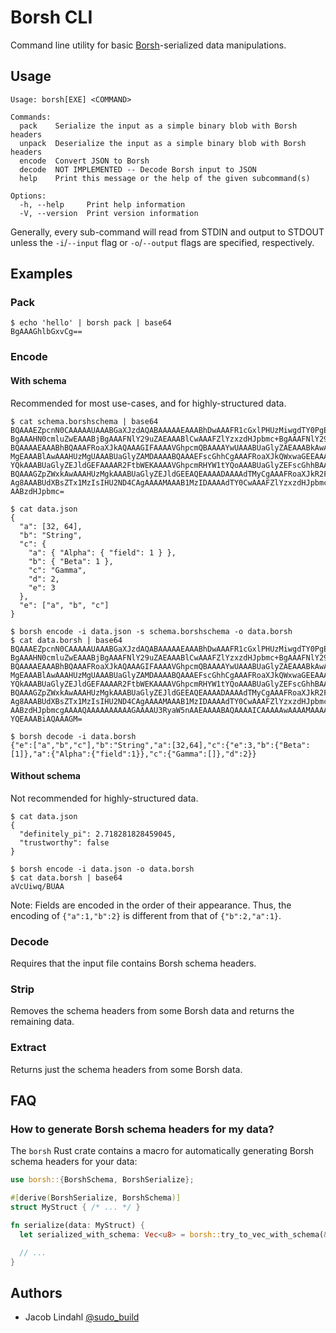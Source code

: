 # Borsh CLI

Command line utility for basic [Borsh](https://borsh.io/)-serialized data manipulations.

## Usage

```text
Usage: borsh[EXE] <COMMAND>

Commands:
  pack    Serialize the input as a simple binary blob with Borsh headers
  unpack  Deserialize the input as a simple binary blob with Borsh headers
  encode  Convert JSON to Borsh
  decode  NOT IMPLEMENTED -- Decode Borsh input to JSON
  help    Print this message or the help of the given subcommand(s)

Options:
  -h, --help     Print help information
  -V, --version  Print version information
```

Generally, every sub-command will read from STDIN and output to STDOUT unless the `-i`/`--input` flag or `-o`/`--output` flags are specified, respectively.

## Examples

### Pack

```text
$ echo 'hello' | borsh pack | base64
BgAAAGhlbGxvCg==
```

### Encode

#### With schema

Recommended for most use-cases, and for highly-structured data.

```text
$ cat schema.borshschema | base64
BQAAAEZpcnN0CAAAAAUAAABGaXJzdAQABAAAAAEAAABhDwAAAFR1cGxlPHUzMiwgdTY0PgEAAABi
BgAAAHN0cmluZwEAAABjBgAAAFNlY29uZAEAAABlCwAAAFZlYzxzdHJpbmc+BgAAAFNlY29uZAQA
BQAAAAEAAABhBQAAAFRoaXJkAQAAAGIFAAAAVGhpcmQBAAAAYwUAAABUaGlyZAEAAABkAwAAAHUz
MgEAAABlAwAAAHUzMgUAAABUaGlyZAMDAAAABQAAAEFscGhhCgAAAFRoaXJkQWxwaGEEAAAAQmV0
YQkAAABUaGlyZEJldGEFAAAAR2FtbWEKAAAAVGhpcmRHYW1tYQoAAABUaGlyZEFscGhhBAABAAAA
BQAAAGZpZWxkAwAAAHUzMgkAAABUaGlyZEJldGEEAQEAAAADAAAAdTMyCgAAAFRoaXJkR2FtbWEE
Ag8AAABUdXBsZTx1MzIsIHU2ND4CAgAAAAMAAAB1MzIDAAAAdTY0CwAAAFZlYzxzdHJpbmc+AQYA
AABzdHJpbmc=

$ cat data.json
{
  "a": [32, 64],
  "b": "String",
  "c": {
    "a": { "Alpha": { "field": 1 } },
    "b": { "Beta": 1 },
    "c": "Gamma",
    "d": 2,
    "e": 3
  },
  "e": ["a", "b", "c"]
}

$ borsh encode -i data.json -s schema.borshschema -o data.borsh
$ cat data.borsh | base64
BQAAAEZpcnN0CAAAAAUAAABGaXJzdAQABAAAAAEAAABhDwAAAFR1cGxlPHUzMiwgdTY0PgEAAABi
BgAAAHN0cmluZwEAAABjBgAAAFNlY29uZAEAAABlCwAAAFZlYzxzdHJpbmc+BgAAAFNlY29uZAQA
BQAAAAEAAABhBQAAAFRoaXJkAQAAAGIFAAAAVGhpcmQBAAAAYwUAAABUaGlyZAEAAABkAwAAAHUz
MgEAAABlAwAAAHUzMgUAAABUaGlyZAMDAAAABQAAAEFscGhhCgAAAFRoaXJkQWxwaGEEAAAAQmV0
YQkAAABUaGlyZEJldGEFAAAAR2FtbWEKAAAAVGhpcmRHYW1tYQoAAABUaGlyZEFscGhhBAABAAAA
BQAAAGZpZWxkAwAAAHUzMgkAAABUaGlyZEJldGEEAQEAAAADAAAAdTMyCgAAAFRoaXJkR2FtbWEE
Ag8AAABUdXBsZTx1MzIsIHU2ND4CAgAAAAMAAAB1MzIDAAAAdTY0CwAAAFZlYzxzdHJpbmc+AQYA
AABzdHJpbmcgAAAAQAAAAAAAAAAGAAAAU3RyaW5nAAEAAAABAQAAAAICAAAAAwAAAAMAAAABAAAA
YQEAAABiAQAAAGM=

$ borsh decode -i data.borsh
{"e":["a","b","c"],"b":"String","a":[32,64],"c":{"e":3,"b":{"Beta":[1]},"a":{"Alpha":{"field":1}},"c":{"Gamma":[]},"d":2}}
```

#### Without schema

Not recommended for highly-structured data.

```text
$ cat data.json
{
  "definitely_pi": 2.718281828459045,
  "trustworthy": false
}

$ borsh encode -i data.json -o data.borsh
$ cat data.borsh | base64
aVcUiwq/BUAA
```

Note: Fields are encoded in the order of their appearance. Thus, the encoding of `{"a":1,"b":2}` is different from that of `{"b":2,"a":1}`.

### Decode

Requires that the input file contains Borsh schema headers.

### Strip

Removes the schema headers from some Borsh data and returns the remaining data.

### Extract

Returns just the schema headers from some Borsh data.

## FAQ

### How to generate Borsh schema headers for my data?

The `borsh` Rust crate contains a macro for automatically generating Borsh schema headers for your data:

```rust
use borsh::{BorshSchema, BorshSerialize};

#[derive(BorshSerialize, BorshSchema)]
struct MyStruct { /* ... */ }

fn serialize(data: MyStruct) {
  let serialized_with_schema: Vec<u8> = borsh::try_to_vec_with_schema(&data).unwrap();

  // ...
}
```

## Authors

- Jacob Lindahl [@sudo_build](https://twitter.com/sudo_build)
